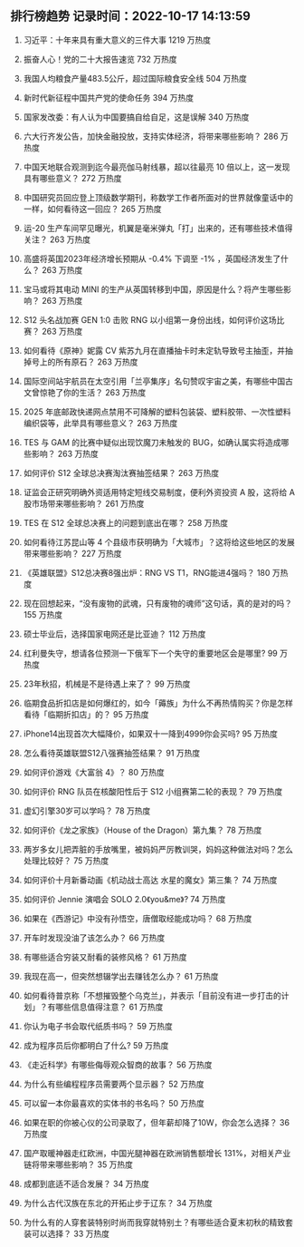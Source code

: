 
## 排行榜趋势 记录时间：2022-10-17 14:13:59
  
  1. 习近平：十年来具有重大意义的三件大事 1219 万热度
    
  2. 振奋人心！党的二十大报告速览 732 万热度
    
  3. 我国人均粮食产量483.5公斤，超过国际粮食安全线 504 万热度
    
  4. 新时代新征程中国共产党的使命任务 394 万热度
    
  5. 国家发改委：有人认为中国要搞自给自足，这是误解 340 万热度
    
  6. 六大行齐发公告，加快金融投放，支持实体经济，将带来哪些影响？ 286 万热度
    
  7. 中国天地联合观测到迄今最亮伽马射线暴，超以往最亮 10 倍以上，这一发现具有哪些意义？ 272 万热度
    
  8. 中国研究员回应登上顶级数学期刊，称数学工作者所面对的世界就像童话中的一样，如何看待这一回应？ 265 万热度
    
  9. 运-20 生产车间罕见曝光，机翼是毫米弹丸「打」出来的，还有哪些技术值得关注？ 263 万热度
    
  10. 高盛将英国2023年经济增长预期从 -0.4% 下调至 -1% ，英国经济发生了什么？ 263 万热度
    
  11. 宝马或将其电动 MINI 的生产从英国转移到中国，原因是什么？将产生哪些影响？ 263 万热度
    
  12. S12 头名战加赛 GEN 1:0 击败 RNG 以小组第一身份出线，如何评价这场比赛？ 263 万热度
    
  13. 如何看待《原神》妮露 CV 紫苏九月在直播抽卡时未定轨导致号主抽歪，并抽掉号上的所有原石？ 263 万热度
    
  14. 国际空间站宇航员在太空引用「兰亭集序」名句赞叹宇宙之美，有哪些中国古文曾惊艳了你的生活？ 263 万热度
    
  15. 2025 年底邮政快递网点禁用不可降解的塑料包装袋、塑料胶带、一次性塑料编织袋等，此举具有哪些意义？ 263 万热度
    
  16. TES 与 GAM 的比赛中疑似出现饮魔刀未触发的 BUG，如确认属实将造成哪些影响？ 263 万热度
    
  17. 如何评价 S12 全球总决赛淘汰赛抽签结果？ 263 万热度
    
  18. 证监会正研究明确外资适用特定短线交易制度，便利外资投资 A 股，这将给 A 股市场带来哪些影响？ 261 万热度
    
  19. TES 在 S12 全球总决赛上的问题到底出在哪？ 258 万热度
    
  20. 如何看待江苏昆山等 4 个县级市获明确为「大城市」？这将给这些地区的发展带来哪些影响？ 227 万热度
    
  21. 《英雄联盟》S12总决赛8强出炉：RNG VS T1，RNG能进4强吗？ 180 万热度
    
  22. 现在回想起来，“没有废物的武魂，只有废物的魂师”这句话，真的是对的吗？ 155 万热度
    
  23. 硕士毕业后，选择国家电网还是比亚迪？ 112 万热度
    
  24. 红利曼失守，想请各位预测一下俄军下一个失守的重要地区会是哪里? 99 万热度
    
  25. 23年秋招，机械是不是待遇上来了？ 99 万热度
    
  26. 临期食品折扣店是如何爆红的，如今「薅族」为什么不再热情购买？你是怎样看待「临期折扣店」的？ 95 万热度
    
  27. iPhone14出现首次大幅降价，如果双十一降到4999你会买吗? 95 万热度
    
  28. 怎么看待英雄联盟S12八强赛抽签结果？ 91 万热度
    
  29. 如何评价游戏《大富翁 4》？ 80 万热度
    
  30. 如何评价 RNG 队员在核酸阳性后于 S12 小组赛第二轮的表现？ 79 万热度
    
  31. 虚幻引擎30岁可以学吗？ 78 万热度
    
  32. 如何评价《龙之家族》（House of the Dragon）第九集？ 78 万热度
    
  33. 两岁多女儿把弄脏的手放嘴里，被妈妈严厉教训哭，妈妈这种做法对吗？怎么处理比较好？ 75 万热度
    
  34. 如何评价十月新番动画《机动战士高达 水星的魔女》第三集？ 74 万热度
    
  35. 如何评价 Jennie 演唱会 SOLO 2.0《you&me》? 74 万热度
    
  36. 如果在《西游记》中没有孙悟空，唐僧取经能成功吗？ 68 万热度
    
  37. 开车时发现没油了该怎么办？ 66 万热度
    
  38. 有哪些适合穷装又耐看的装修风格？ 61 万热度
    
  39. 我现在高一，但突然想辍学出去赚钱怎么办？ 61 万热度
    
  40. 如何看待普京称「不想摧毁整个乌克兰」，并表示「目前没有进一步打击的计划」？有哪些信息值得注意？ 61 万热度
    
  41. 你认为电子书会取代纸质书吗？ 59 万热度
    
  42. 成为程序员后你都明白了什么? 59 万热度
    
  43. 《走近科学》有哪些侮辱观众智商的故事？ 56 万热度
    
  44. 为什么有些编程程序员需要两个显示器？ 52 万热度
    
  45. 可以留一本你最喜欢的实体书的书名吗？ 50 万热度
    
  46. 如果在职的你被心仪的公司录取了，但年薪却降了10W，你会怎么选择？ 36 万热度
    
  47. 国产取暖神器走红欧洲，中国光腿神器在欧洲销售额增长 131%，对相关产业链将带来哪些影响？ 35 万热度
    
  48. 成都到底适不适合发展？ 34 万热度
    
  49. 为什么古代汉族在东北的开拓止步于辽东？ 34 万热度
    
  50. 为什么有的人穿套装特别时尚而我穿就特别土？有哪些适合夏末初秋的精致套装可以选择？ 33 万热度
    